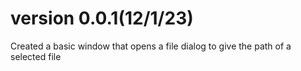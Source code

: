 # version 0.0.1(12/1/23)
Created a basic window that opens a file dialog to give the path of a selected file